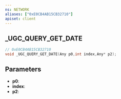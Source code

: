 ```yaml
---
ns: NETWORK
aliases: ["0xE0CB4AB15CB32710"]
apiset: client
---
```

## _UGC_QUERY_GET_DATE

```c
// 0xE0CB4AB15CB32710
void _UGC_QUERY_GET_DATE(Any p0,int index,Any* p2);
```


## Parameters
* **p0**:
* **index**:
* **p2**: